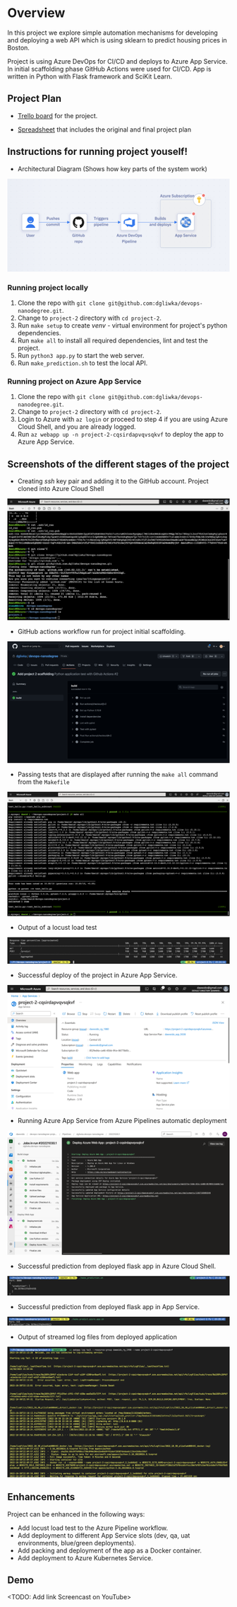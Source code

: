 # Overview

In this project we explore simple automation mechanisms for developing and deploying a web API which is using sklearn to predict housing prices in Boston.

Project is using Azure DevOps for CI/CD and deploys to Azure App Service.
In initial scaffolding phase GitHub Actions were used for CI/CD.
App is written in Python with Flask framework and SciKit Learn.

## Project Plan

* [Trello board](https://trello.com/b/pcRJtoen/project-2) for the project.

* [Spreadsheet](https://docs.google.com/spreadsheets/d/1VeBu-8GGrVajBjKSx1e3vz1Y8MdXrcLleoHUBnBnEh8/edit?usp=sharing) that includes the original and final project plan

## Instructions for running project youself!

* Architectural Diagram (Shows how key parts of the system work)

![Architectural diagram](images/diagram.png)

### Running project locally

1. Clone the repo with `git clone git@github.com:dgliwka/devops-nanodegree.git`.
2. Change to `project-2` directory with `cd project-2`.
3. Run `make setup` to create *venv* - virtual environment for project's python dependencies.
4. Run `make all` to install all required dependencies, lint and test the project.
5. Run `python3 app.py` to start the web server.
6. Run `make_prediction.sh` to test the local API.

### Running project on Azure App Service

1. Clone the repo with `git clone git@github.com:dgliwka/devops-nanodegree.git`.
2. Change to `project-2` directory with `cd project-2`.
3. Login to Azure with `az login` or proceed to step 4 if you are using Azure Cloud Shell, and you are already logged.
4. Run `az webapp up -n project-2-cqsirdapvqvsqkvf` to deploy the app to Azure App Service.

## Screenshots of the different stages of the project

* Creating *ssh* key pair and adding it to the GitHub account. Project cloned into Azure Cloud Shell

![Creating ssh key pair and adding it to the GitHub account. Project cloned into Azure Cloud Shell](images/ssh_key.png)

* GitHub actions workflow run for project initial scaffolding.

![GitHub actions run](images/github_actions.png)

* Passing tests that are displayed after running the `make all` command from the `Makefile`

![Test run](images/test_run.png)

* Output of a locust load test

![Locust load test](images/locust.png)

* Successful deploy of the project in Azure App Service.

![Successful deploy of the project in Azure App Service](images/app_service.png)

* Running Azure App Service from Azure Pipelines automatic deployment

![Successful deploy of the project in Azure Pipelines](images/azure_devops_pipeline.png)

* Successful prediction from deployed flask app in Azure Cloud Shell.

![Successful prediction from deployed flask app in Azure Cloud Shell](images/local_predict.png)

* Successful prediction from deployed flask app in App Service.

![Successful prediction from deployed flask app in App Service](images/webapp_predict.png)

* Output of streamed log files from deployed application

![Output of streamed log files from deployed application](images/streamed_logs.png)

## Enhancements

Project can be enhanced in the following ways:

* Add locust load test to the Azure Pipeline workflow.
* Add deployment to different App Service slots (dev, qa, uat environments, blue/green deployments).
* Add packing and deployment of the app as a Docker container.
* Add deployment to Azure Kubernetes Service.

## Demo 

<TODO: Add link Screencast on YouTube>

## 
